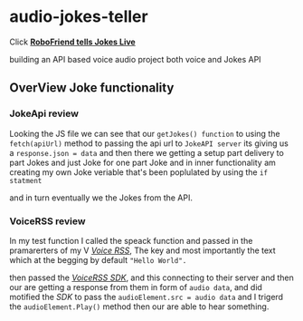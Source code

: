 # audio-jokes-teller
Click [**RoboFriend tells Jokes Live**](https://aram-eli.github.io/audio-jokes-teller/)

building an API based voice audio project both voice and Jokes API

## OverView Joke functionality
### JokeApi review

Looking the JS file we can see that our `getJokes() function` to using the `fetch(apiUrl)`
method to passing the api url to `JokeAPI server` its giving us a `response.json = data`
and then there we getting a setup part delivery to part Jokes and just Joke for one part Joke
and in inner functionality am creating my own Joke veriable that's been poplulated by using the 
`if statment`

and in turn eventually we the Jokes from the API.

### VoiceRSS review


In my test function I called the speack function and passed in the pramarerters of my V
[_Voice RSS_](https://www.voicerss.org/sdk/javascript.aspx), The key and most importantly the text
which at the begging by default `"Hello World".`

then passed the [_VoiceRSS SDK_](https://www.voicerss.org/sdk/javascript.aspx), and this connecting
to their server and then our are getting a response from them in form of `audio data`,
and did motified the _SDK_ to pass the `audioElement.src = audio data` and I trigerd the
`audioElement.Play()` method then our are able to hear something.






